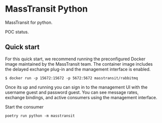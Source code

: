 # MassTransit Python

MassTransit for python.

POC status.

## Quick start

For this quick start, we recommend running the preconfigured Docker image maintained by the MassTransit team. The container image includes the delayed exchange plug-in and the management interface is enabled.

```
$ docker run -p 15672:15672 -p 5672:5672 masstransit/rabbitmq
```
Once its up and running you can sign in to the management UI with the username guest and password guest. You can see message rates, exchange bindings, and active consumers using the management interface.

Start the consumer

```
poetry run python -m masstransit
```